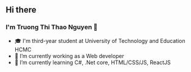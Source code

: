 ## Hi there
### I'm Truong Thi Thao Nguyen 👋


- 🎓 I'm third-year student at University of Technology and Education HCMC
- 🔭 I’m currently working as a Web developer
- 🌱 I’m currently learning C#, .Net core, HTML/CSS/JS, ReactJS


